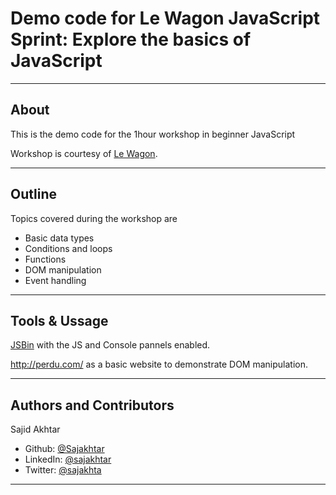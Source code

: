 # Demo code for Le Wagon JavaScript Sprint: Explore the basics of JavaScript
___
## About

This is the demo code for the 1hour workshop in beginner JavaScript

Workshop is courtesy of [Le Wagon](https://www.lewagon.com/).

___
## Outline

Topics covered during the workshop are
- Basic data types
- Conditions and loops
- Functions
- DOM manipulation
- Event handling

___
## Tools & Ussage

[JSBin](https://jsbin.com/?js,console) with the JS and Console pannels enabled.

http://perdu.com/ as a basic website to demonstrate DOM manipulation.

___
## Authors and Contributors

Sajid Akhtar
- Github: [@Sajakhtar](https://github.com/Sajakhtar)
- LinkedIn: [@sajakhtar](https://www.linkedin.com/in/sajakhtar/)
- Twitter: [@sajakhta](https://twitter.com/Sajakhta)

___
